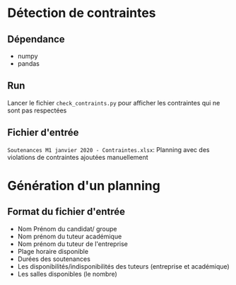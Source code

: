 # Détection de contraintes
## Dépendance
- numpy
- pandas

## Run
Lancer le fichier `check_contraints.py` pour afficher les contraintes qui ne sont pas respectées

## Fichier d'entrée
`Soutenances M1 janvier 2020 - Contraintes.xlsx`: Planning avec des violations de contraintes ajoutées manuellement

# Génération d'un planning
## Format du fichier d'entrée
- Nom Prénom du candidat/ groupe
- Nom prénom du tuteur académique
- Nom prénom du tuteur de l'entreprise
- Plage horaire disponible
- Durées des soutenances
- Les disponibilités/indisponibilités des tuteurs (entreprise et académique)
- Les salles disponibles (le nombre)
